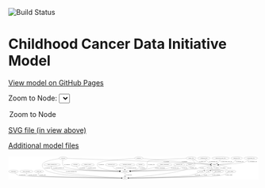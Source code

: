 <link rel='stylesheet' href="assets/style.css">
<link rel='stylesheet' href="https://unpkg.com/leaflet@1.5.1/dist/leaflet.css" integrity="sha512-xwE/Az9zrjBIphAcBb3F6JVqxf46+CDLwfLMHloNu6KEQCAWi6HcDUbeOfBIptF7tcCzusKFjFw2yuvEpDL9wQ==" crossorigin="">
<script type="text/javascript" src="https://code.jquery.com/jquery-3.2.1.min.js"></script>
<script type="text/javascript"  src="https://unpkg.com/leaflet@1.5.1/dist/leaflet.js"></script>
<script type="text/javascript" src="assets/actions.js"></script>

![Build Status](https://github.com/CBIIT/ccdi-model/actions/workflows/model-test-and-deploy.yml/badge.svg)

# Childhood Cancer Data Initiative Model

[View model on GitHub Pages](https://cbiit.github.io/ccdi-model/)



Zoom to Node: <select id="node_select">
  <option value="">Zoom to Node</option>
</select>
<div id="model"></div>

<p>
<a href="./model-desc/ccdi-model.svg">SVG file (in view above)</a>
<p>
<a href="./model-desc">Additional model files</a>
<div id='graph' style='display:off;'>
<svg width="3258pt" height="305pt"
 viewBox="0.00 0.00 3258.04 305.00" xmlns="http://www.w3.org/2000/svg" xmlns:xlink="http://www.w3.org/1999/xlink">
<g id="graph0" class="graph" transform="scale(1 1) rotate(0) translate(4 301)">
<title>Perl</title>
<polygon fill="#ffffff" stroke="transparent" points="-4,4 -4,-301 3254.0444,-301 3254.0444,4 -4,4"/>
<!-- study -->
<g id="node1" class="node">
<title>study</title>
<ellipse fill="none" stroke="#000000" cx="1517.0444" cy="-18" rx="36.2938" ry="18"/>
<text text-anchor="middle" x="1517.0444" y="-14.3" font-family="Times,serif" font-size="14.00" fill="#000000">study</text>
</g>
<!-- family_relationship -->
<g id="node2" class="node">
<title>family_relationship</title>
<ellipse fill="none" stroke="#000000" cx="2032.0444" cy="-192" rx="100.1823" ry="18"/>
<text text-anchor="middle" x="2032.0444" y="-188.3" font-family="Times,serif" font-size="14.00" fill="#000000">family_relationship</text>
</g>
<!-- participant -->
<g id="node13" class="node">
<title>participant</title>
<ellipse fill="none" stroke="#000000" cx="1517.0444" cy="-105" rx="62.2891" ry="18"/>
<text text-anchor="middle" x="1517.0444" y="-101.3" font-family="Times,serif" font-size="14.00" fill="#000000">participant</text>
</g>
<!-- family_relationship&#45;&gt;participant -->
<g id="edge7" class="edge">
<title>family_relationship&#45;&gt;participant</title>
<path fill="none" stroke="#000000" d="M1977.6011,-176.8622C1935.432,-165.6045 1875.4027,-150.592 1822.0444,-141 1742.135,-126.6349 1649.3775,-116.622 1587.3288,-110.8662"/>
<polygon fill="#000000" stroke="#000000" points="1587.5365,-107.3707 1577.2591,-109.9445 1586.8984,-114.3415 1587.5365,-107.3707"/>
<text text-anchor="middle" x="1971.5444" y="-144.8" font-family="Times,serif" font-size="14.00" fill="#000000">of_family_relationship</text>
</g>
<!-- sequencing_file -->
<g id="node3" class="node">
<title>sequencing_file</title>
<ellipse fill="none" stroke="#000000" cx="2546.0444" cy="-279" rx="83.3857" ry="18"/>
<text text-anchor="middle" x="2546.0444" y="-275.3" font-family="Times,serif" font-size="14.00" fill="#000000">sequencing_file</text>
</g>
<!-- sample -->
<g id="node17" class="node">
<title>sample</title>
<ellipse fill="none" stroke="#000000" cx="2683.0444" cy="-192" rx="44.393" ry="18"/>
<text text-anchor="middle" x="2683.0444" y="-188.3" font-family="Times,serif" font-size="14.00" fill="#000000">sample</text>
</g>
<!-- sequencing_file&#45;&gt;sample -->
<g id="edge28" class="edge">
<title>sequencing_file&#45;&gt;sample</title>
<path fill="none" stroke="#000000" d="M2562.9859,-260.89C2573.5136,-250.3519 2587.7309,-237.3464 2602.0444,-228 2613.8524,-220.2897 2627.5862,-213.4863 2640.3539,-207.9286"/>
<polygon fill="#000000" stroke="#000000" points="2642.0167,-211.0265 2649.8812,-203.9271 2639.306,-204.5726 2642.0167,-211.0265"/>
<text text-anchor="middle" x="2668.5444" y="-231.8" font-family="Times,serif" font-size="14.00" fill="#000000">of_sequencing_file</text>
</g>
<!-- methylation_array_file -->
<g id="node4" class="node">
<title>methylation_array_file</title>
<ellipse fill="none" stroke="#000000" cx="2763.0444" cy="-279" rx="115.8798" ry="18"/>
<text text-anchor="middle" x="2763.0444" y="-275.3" font-family="Times,serif" font-size="14.00" fill="#000000">methylation_array_file</text>
</g>
<!-- methylation_array_file&#45;&gt;sample -->
<g id="edge27" class="edge">
<title>methylation_array_file&#45;&gt;sample</title>
<path fill="none" stroke="#000000" d="M2757.2363,-260.5647C2753.3003,-250.1696 2747.3003,-237.4196 2739.0444,-228 2733.6344,-221.8274 2726.9165,-216.3091 2720.0327,-211.557"/>
<polygon fill="#000000" stroke="#000000" points="2721.6162,-208.4144 2711.3105,-205.9561 2717.8338,-214.3045 2721.6162,-208.4144"/>
<text text-anchor="middle" x="2839.5444" y="-231.8" font-family="Times,serif" font-size="14.00" fill="#000000">of_methylation_array_file</text>
</g>
<!-- radiology_file -->
<g id="node5" class="node">
<title>radiology_file</title>
<ellipse fill="none" stroke="#000000" cx="2224.0444" cy="-192" rx="73.387" ry="18"/>
<text text-anchor="middle" x="2224.0444" y="-188.3" font-family="Times,serif" font-size="14.00" fill="#000000">radiology_file</text>
</g>
<!-- radiology_file&#45;&gt;participant -->
<g id="edge35" class="edge">
<title>radiology_file&#45;&gt;participant</title>
<path fill="none" stroke="#000000" d="M2179.9661,-177.4608C2138.403,-163.9783 2079.0155,-145.3608 2055.0444,-141 1967.8142,-125.1313 1715.1128,-113.036 1589.5775,-107.8182"/>
<polygon fill="#000000" stroke="#000000" points="1589.4339,-104.3094 1579.2982,-107.3945 1589.1456,-111.3034 1589.4339,-104.3094"/>
<text text-anchor="middle" x="2167.0444" y="-144.8" font-family="Times,serif" font-size="14.00" fill="#000000">of_radiology_file</text>
</g>
<!-- survival -->
<g id="node6" class="node">
<title>survival</title>
<ellipse fill="none" stroke="#000000" cx="2364.0444" cy="-192" rx="48.1917" ry="18"/>
<text text-anchor="middle" x="2364.0444" y="-188.3" font-family="Times,serif" font-size="14.00" fill="#000000">survival</text>
</g>
<!-- survival&#45;&gt;participant -->
<g id="edge5" class="edge">
<title>survival&#45;&gt;participant</title>
<path fill="none" stroke="#000000" d="M2326.7549,-180.4507C2300.8968,-172.2748 2268.8881,-161.7744 2256.0444,-156 2243.8768,-150.5296 2242.84,-144.7747 2230.0444,-141 2169.8296,-123.2366 1758.3115,-111.0408 1589.2854,-106.7264"/>
<polygon fill="#000000" stroke="#000000" points="1589.3207,-103.2263 1579.2353,-106.4719 1589.1434,-110.2241 1589.3207,-103.2263"/>
<text text-anchor="middle" x="2295.5444" y="-144.8" font-family="Times,serif" font-size="14.00" fill="#000000">of_survival</text>
</g>
<!-- publication -->
<g id="node7" class="node">
<title>publication</title>
<ellipse fill="none" stroke="#000000" cx="63.0444" cy="-105" rx="63.0888" ry="18"/>
<text text-anchor="middle" x="63.0444" y="-101.3" font-family="Times,serif" font-size="14.00" fill="#000000">publication</text>
</g>
<!-- publication&#45;&gt;study -->
<g id="edge9" class="edge">
<title>publication&#45;&gt;study</title>
<path fill="none" stroke="#000000" d="M79.6873,-87.5126C92.2503,-75.6172 110.6006,-60.8406 130.0444,-54 194.5234,-31.3155 1235.3096,-20.554 1470.1966,-18.4077"/>
<polygon fill="#000000" stroke="#000000" points="1470.4814,-21.9053 1480.4493,-18.3148 1470.4179,-14.9056 1470.4814,-21.9053"/>
<text text-anchor="middle" x="181.0444" y="-57.8" font-family="Times,serif" font-size="14.00" fill="#000000">of_publication</text>
</g>
<!-- study_personnel -->
<g id="node8" class="node">
<title>study_personnel</title>
<ellipse fill="none" stroke="#000000" cx="231.0444" cy="-105" rx="87.1846" ry="18"/>
<text text-anchor="middle" x="231.0444" y="-101.3" font-family="Times,serif" font-size="14.00" fill="#000000">study_personnel</text>
</g>
<!-- study_personnel&#45;&gt;study -->
<g id="edge23" class="edge">
<title>study_personnel&#45;&gt;study</title>
<path fill="none" stroke="#000000" d="M231.2884,-86.9376C232.49,-75.5759 236.102,-61.6612 246.0444,-54 270.7606,-34.9547 1243.7747,-21.4634 1470.2716,-18.577"/>
<polygon fill="#000000" stroke="#000000" points="1470.5313,-22.0741 1480.4861,-18.4476 1470.4425,-15.0747 1470.5313,-22.0741"/>
<text text-anchor="middle" x="315.5444" y="-57.8" font-family="Times,serif" font-size="14.00" fill="#000000">of_study_personnel</text>
</g>
<!-- study_arm -->
<g id="node9" class="node">
<title>study_arm</title>
<ellipse fill="none" stroke="#000000" cx="396.0444" cy="-105" rx="59.5901" ry="18"/>
<text text-anchor="middle" x="396.0444" y="-101.3" font-family="Times,serif" font-size="14.00" fill="#000000">study_arm</text>
</g>
<!-- study_arm&#45;&gt;study -->
<g id="edge6" class="edge">
<title>study_arm&#45;&gt;study</title>
<path fill="none" stroke="#000000" d="M389.8439,-86.6055C387.4321,-75.6943 386.9121,-62.3974 395.0444,-54 414.044,-34.381 1260.4423,-21.5128 1470.3283,-18.6198"/>
<polygon fill="#000000" stroke="#000000" points="1470.4557,-22.1185 1480.4068,-18.4818 1470.3598,-15.1191 1470.4557,-22.1185"/>
<text text-anchor="middle" x="443.5444" y="-57.8" font-family="Times,serif" font-size="14.00" fill="#000000">of_study_arm</text>
</g>
<!-- synonym -->
<g id="node10" class="node">
<title>synonym</title>
<ellipse fill="none" stroke="#000000" cx="710.0444" cy="-279" rx="51.9908" ry="18"/>
<text text-anchor="middle" x="710.0444" y="-275.3" font-family="Times,serif" font-size="14.00" fill="#000000">synonym</text>
</g>
<!-- synonym&#45;&gt;study -->
<g id="edge19" class="edge">
<title>synonym&#45;&gt;study</title>
<path fill="none" stroke="#000000" d="M660.5571,-273.1841C591.8129,-263.9711 472.9232,-243.5441 447.0444,-210 427.8747,-185.1522 439.7772,-163.1147 462.0444,-141 503.8288,-99.5017 526.2218,-102.4675 583.0444,-87 753.1589,-40.6938 1305.3124,-23.3261 1470.1596,-19.0981"/>
<polygon fill="#000000" stroke="#000000" points="1470.541,-22.5897 1480.4495,-18.8384 1470.3644,-15.5919 1470.541,-22.5897"/>
<text text-anchor="middle" x="504.5444" y="-144.8" font-family="Times,serif" font-size="14.00" fill="#000000">of_synonym</text>
</g>
<!-- synonym&#45;&gt;participant -->
<g id="edge17" class="edge">
<title>synonym&#45;&gt;participant</title>
<path fill="none" stroke="#000000" d="M705.6562,-260.8552C701.219,-237.6442 697.7095,-197.6283 719.0444,-174 767.1439,-120.7301 1256.6538,-108.5043 1444.34,-105.7672"/>
<polygon fill="#000000" stroke="#000000" points="1444.4388,-109.2663 1454.3885,-105.6256 1444.3401,-102.267 1444.4388,-109.2663"/>
<text text-anchor="middle" x="761.5444" y="-188.3" font-family="Times,serif" font-size="14.00" fill="#000000">of_synonym</text>
</g>
<!-- synonym&#45;&gt;sample -->
<g id="edge18" class="edge">
<title>synonym&#45;&gt;sample</title>
<path fill="none" stroke="#000000" d="M762.0338,-277.1024C1011.3254,-267.9727 2085.9756,-228.2625 2421.0444,-210 2493.1743,-206.0686 2576.3769,-200.1089 2629.3184,-196.1373"/>
<polygon fill="#000000" stroke="#000000" points="2629.7823,-199.6124 2639.491,-195.3707 2629.2562,-192.6322 2629.7823,-199.6124"/>
<text text-anchor="middle" x="2056.5444" y="-231.8" font-family="Times,serif" font-size="14.00" fill="#000000">of_synonym</text>
</g>
<!-- clinical_measure_file -->
<g id="node11" class="node">
<title>clinical_measure_file</title>
<ellipse fill="none" stroke="#000000" cx="565.0444" cy="-192" rx="108.5808" ry="18"/>
<text text-anchor="middle" x="565.0444" y="-188.3" font-family="Times,serif" font-size="14.00" fill="#000000">clinical_measure_file</text>
</g>
<!-- clinical_measure_file&#45;&gt;study -->
<g id="edge22" class="edge">
<title>clinical_measure_file&#45;&gt;study</title>
<path fill="none" stroke="#000000" d="M555.2362,-173.9654C550.841,-163.1897 548.2032,-149.9088 556.0444,-141 617.3307,-71.3696 1286.5496,-30.4101 1470.4962,-20.4119"/>
<polygon fill="#000000" stroke="#000000" points="1470.8551,-23.8978 1480.6523,-19.8647 1470.4784,-16.9079 1470.8551,-23.8978"/>
<text text-anchor="middle" x="816.0444" y="-101.3" font-family="Times,serif" font-size="14.00" fill="#000000">of_clinical_measure_file</text>
</g>
<!-- clinical_measure_file&#45;&gt;participant -->
<g id="edge21" class="edge">
<title>clinical_measure_file&#45;&gt;participant</title>
<path fill="none" stroke="#000000" d="M559.7562,-173.5657C557.8443,-162.6396 557.8542,-149.3409 566.0444,-141 581.4011,-125.3607 1225.055,-110.9072 1444.576,-106.4243"/>
<polygon fill="#000000" stroke="#000000" points="1444.7779,-109.921 1454.7046,-106.2184 1444.6355,-102.9224 1444.7779,-109.921"/>
<text text-anchor="middle" x="652.0444" y="-144.8" font-family="Times,serif" font-size="14.00" fill="#000000">of_clinical_measure_file</text>
</g>
<!-- pathology_file -->
<g id="node12" class="node">
<title>pathology_file</title>
<ellipse fill="none" stroke="#000000" cx="2973.0444" cy="-279" rx="76.0865" ry="18"/>
<text text-anchor="middle" x="2973.0444" y="-275.3" font-family="Times,serif" font-size="14.00" fill="#000000">pathology_file</text>
</g>
<!-- pathology_file&#45;&gt;sample -->
<g id="edge26" class="edge">
<title>pathology_file&#45;&gt;sample</title>
<path fill="none" stroke="#000000" d="M2964.333,-260.9442C2957.8716,-249.5853 2947.9539,-235.6712 2935.0444,-228 2902.5643,-208.6993 2801.0574,-199.1212 2737.218,-194.8882"/>
<polygon fill="#000000" stroke="#000000" points="2737.1278,-191.3753 2726.9248,-194.2301 2736.6811,-198.3611 2737.1278,-191.3753"/>
<text text-anchor="middle" x="3012.0444" y="-231.8" font-family="Times,serif" font-size="14.00" fill="#000000">of_pathology_file</text>
</g>
<!-- participant&#45;&gt;study -->
<g id="edge31" class="edge">
<title>participant&#45;&gt;study</title>
<path fill="none" stroke="#000000" d="M1517.0444,-86.9735C1517.0444,-75.1918 1517.0444,-59.5607 1517.0444,-46.1581"/>
<polygon fill="#000000" stroke="#000000" points="1520.5445,-46.0033 1517.0444,-36.0034 1513.5445,-46.0034 1520.5445,-46.0033"/>
<text text-anchor="middle" x="1567.5444" y="-57.8" font-family="Times,serif" font-size="14.00" fill="#000000">of_participant</text>
</g>
<!-- generic_file -->
<g id="node14" class="node">
<title>generic_file</title>
<ellipse fill="none" stroke="#000000" cx="2379.0444" cy="-279" rx="65.7887" ry="18"/>
<text text-anchor="middle" x="2379.0444" y="-275.3" font-family="Times,serif" font-size="14.00" fill="#000000">generic_file</text>
</g>
<!-- generic_file&#45;&gt;study -->
<g id="edge12" class="edge">
<title>generic_file&#45;&gt;study</title>
<path fill="none" stroke="#000000" d="M2395.9442,-261.5449C2415.2659,-239.4292 2441.7126,-200.9537 2421.0444,-174 2402.2821,-149.5318 2381.599,-169.8368 2354.0444,-156 2344.4297,-151.1719 2344.9169,-145.2764 2335.0444,-141 2193.8072,-79.8205 1715.5812,-34.8582 1563.7289,-21.8489"/>
<polygon fill="#000000" stroke="#000000" points="1563.6294,-18.3278 1553.3687,-20.9676 1563.036,-25.3026 1563.6294,-18.3278"/>
<text text-anchor="middle" x="2407.0444" y="-144.8" font-family="Times,serif" font-size="14.00" fill="#000000">of_generic_file</text>
</g>
<!-- generic_file&#45;&gt;participant -->
<g id="edge13" class="edge">
<title>generic_file&#45;&gt;participant</title>
<path fill="none" stroke="#000000" d="M2313.7487,-276.7433C2170.7579,-271.5353 1841.11,-257.9708 1822.0444,-243 1784.6761,-213.6573 1826.4155,-171.57 1790.0444,-141 1774.7652,-128.1578 1663.2423,-116.7506 1587.5474,-110.3713"/>
<polygon fill="#000000" stroke="#000000" points="1587.836,-106.8833 1577.5804,-109.5428 1587.256,-113.8593 1587.836,-106.8833"/>
<text text-anchor="middle" x="1860.0444" y="-188.3" font-family="Times,serif" font-size="14.00" fill="#000000">of_generic_file</text>
</g>
<!-- generic_file&#45;&gt;sample -->
<g id="edge11" class="edge">
<title>generic_file&#45;&gt;sample</title>
<path fill="none" stroke="#000000" d="M2412.5179,-263.4283C2424.8257,-257.4005 2438.7526,-250.219 2451.0444,-243 2461.2489,-237.0068 2462.0724,-232.4346 2473.0444,-228 2523.5263,-207.5966 2585.3848,-198.7546 2628.8465,-194.9243"/>
<polygon fill="#000000" stroke="#000000" points="2629.2493,-198.4031 2638.9293,-194.0963 2628.6764,-191.4266 2629.2493,-198.4031"/>
<text text-anchor="middle" x="2526.0444" y="-231.8" font-family="Times,serif" font-size="14.00" fill="#000000">of_generic_file</text>
</g>
<!-- study_funding -->
<g id="node15" class="node">
<title>study_funding</title>
<ellipse fill="none" stroke="#000000" cx="2726.0444" cy="-105" rx="77.1866" ry="18"/>
<text text-anchor="middle" x="2726.0444" y="-101.3" font-family="Times,serif" font-size="14.00" fill="#000000">study_funding</text>
</g>
<!-- study_funding&#45;&gt;study -->
<g id="edge8" class="edge">
<title>study_funding&#45;&gt;study</title>
<path fill="none" stroke="#000000" d="M2693.0726,-88.6869C2666.9219,-76.6372 2629.0703,-61.1386 2594.0444,-54 2492.3426,-33.2723 1757.6502,-21.4285 1563.8238,-18.6422"/>
<polygon fill="#000000" stroke="#000000" points="1563.7308,-15.1406 1553.6819,-18.4976 1563.6309,-22.1399 1563.7308,-15.1406"/>
<text text-anchor="middle" x="2704.0444" y="-57.8" font-family="Times,serif" font-size="14.00" fill="#000000">of_study_funding</text>
</g>
<!-- molecular_test -->
<g id="node16" class="node">
<title>molecular_test</title>
<ellipse fill="none" stroke="#000000" cx="1340.0444" cy="-192" rx="79.8859" ry="18"/>
<text text-anchor="middle" x="1340.0444" y="-188.3" font-family="Times,serif" font-size="14.00" fill="#000000">molecular_test</text>
</g>
<!-- molecular_test&#45;&gt;participant -->
<g id="edge1" class="edge">
<title>molecular_test&#45;&gt;participant</title>
<path fill="none" stroke="#000000" d="M1351.4623,-173.9777C1359.348,-162.9276 1370.7817,-149.3455 1384.0444,-141 1403.9737,-128.4596 1428.2405,-120.2405 1450.5628,-114.8736"/>
<polygon fill="#000000" stroke="#000000" points="1451.3387,-118.2866 1460.3245,-112.6736 1449.7997,-111.4579 1451.3387,-118.2866"/>
<text text-anchor="middle" x="1448.0444" y="-144.8" font-family="Times,serif" font-size="14.00" fill="#000000">of_molecular_test</text>
</g>
<!-- sample&#45;&gt;participant -->
<g id="edge34" class="edge">
<title>sample&#45;&gt;participant</title>
<path fill="none" stroke="#000000" d="M2640.6358,-186.8262C2590.5449,-180.2888 2510.548,-168.3878 2483.0444,-156 2473.2347,-151.5816 2474.1393,-144.7209 2464.0444,-141 2423.2482,-125.9628 1803.983,-111.2101 1589.5065,-106.5273"/>
<polygon fill="#000000" stroke="#000000" points="1589.3728,-103.0237 1579.299,-106.3054 1589.2205,-110.022 1589.3728,-103.0237"/>
<text text-anchor="middle" x="2519.5444" y="-144.8" font-family="Times,serif" font-size="14.00" fill="#000000">of_sample</text>
</g>
<!-- pdx -->
<g id="node19" class="node">
<title>pdx</title>
<ellipse fill="none" stroke="#000000" cx="2603.0444" cy="-105" rx="27.8951" ry="18"/>
<text text-anchor="middle" x="2603.0444" y="-101.3" font-family="Times,serif" font-size="14.00" fill="#000000">pdx</text>
</g>
<!-- sample&#45;&gt;pdx -->
<g id="edge33" class="edge">
<title>sample&#45;&gt;pdx</title>
<path fill="none" stroke="#000000" d="M2720.3256,-182.2069C2746.9924,-173.41 2775.6348,-159.1033 2760.0444,-141 2742.4482,-120.5675 2665.7984,-130.9902 2640.0444,-123 2638.1,-122.3967 2636.1299,-121.7047 2634.164,-120.9511"/>
<polygon fill="#000000" stroke="#000000" points="2635.0764,-117.5336 2624.5072,-116.7967 2632.31,-123.9638 2635.0764,-117.5336"/>
<text text-anchor="middle" x="2800.5444" y="-144.8" font-family="Times,serif" font-size="14.00" fill="#000000">of_sample</text>
</g>
<!-- cell_line -->
<g id="node24" class="node">
<title>cell_line</title>
<ellipse fill="none" stroke="#000000" cx="2508.0444" cy="-105" rx="49.2915" ry="18"/>
<text text-anchor="middle" x="2508.0444" y="-101.3" font-family="Times,serif" font-size="14.00" fill="#000000">cell_line</text>
</g>
<!-- sample&#45;&gt;cell_line -->
<g id="edge32" class="edge">
<title>sample&#45;&gt;cell_line</title>
<path fill="none" stroke="#000000" d="M2680.8214,-173.8352C2678.4963,-162.7283 2673.7452,-149.1363 2664.0444,-141 2630.1145,-112.5421 2609.0457,-133.5817 2566.0444,-123 2562.2372,-122.0631 2558.3122,-121.0186 2554.384,-119.9175"/>
<polygon fill="#000000" stroke="#000000" points="2555.2578,-116.5267 2544.6781,-117.0929 2553.3018,-123.2478 2555.2578,-116.5267"/>
<text text-anchor="middle" x="2710.5444" y="-144.8" font-family="Times,serif" font-size="14.00" fill="#000000">of_sample</text>
</g>
<!-- study_admin -->
<g id="node18" class="node">
<title>study_admin</title>
<ellipse fill="none" stroke="#000000" cx="2892.0444" cy="-105" rx="70.3881" ry="18"/>
<text text-anchor="middle" x="2892.0444" y="-101.3" font-family="Times,serif" font-size="14.00" fill="#000000">study_admin</text>
</g>
<!-- study_admin&#45;&gt;study -->
<g id="edge4" class="edge">
<title>study_admin&#45;&gt;study</title>
<path fill="none" stroke="#000000" d="M2861.478,-88.5068C2837.402,-76.4451 2802.5841,-61.0152 2770.0444,-54 2650.6668,-28.2635 1777.3514,-19.9825 1563.9778,-18.3327"/>
<polygon fill="#000000" stroke="#000000" points="1563.7688,-14.8311 1553.7424,-18.2548 1563.7154,-21.8309 1563.7688,-14.8311"/>
<text text-anchor="middle" x="2870.5444" y="-57.8" font-family="Times,serif" font-size="14.00" fill="#000000">of_study_admin</text>
</g>
<!-- pdx&#45;&gt;study -->
<g id="edge24" class="edge">
<title>pdx&#45;&gt;study</title>
<path fill="none" stroke="#000000" d="M2584.054,-91.7011C2565.2344,-79.3487 2535.0935,-61.7345 2506.0444,-54 2414.5324,-29.6344 1747.1164,-20.536 1563.6195,-18.4798"/>
<polygon fill="#000000" stroke="#000000" points="1563.5259,-14.9787 1553.4879,-18.368 1563.4486,-21.9783 1563.5259,-14.9787"/>
<text text-anchor="middle" x="2566.0444" y="-57.8" font-family="Times,serif" font-size="14.00" fill="#000000">of_pdx</text>
</g>
<!-- pdx&#45;&gt;sample -->
<g id="edge25" class="edge">
<title>pdx&#45;&gt;sample</title>
<path fill="none" stroke="#000000" d="M2624.433,-117.0508C2629.4213,-119.3922 2634.8092,-121.5626 2640.0444,-123 2686.4919,-135.7528 2823.4305,-105.5552 2856.0444,-141 2860.5585,-145.9059 2860.2509,-150.828 2856.0444,-156 2841.2287,-174.2161 2782.2753,-183.5192 2737.2661,-188.0553"/>
<polygon fill="#000000" stroke="#000000" points="2736.6524,-184.5978 2727.0295,-189.0304 2737.3163,-191.5662 2736.6524,-184.5978"/>
<text text-anchor="middle" x="2883.0444" y="-144.8" font-family="Times,serif" font-size="14.00" fill="#000000">of_pdx</text>
</g>
<!-- treatment_response -->
<g id="node20" class="node">
<title>treatment_response</title>
<ellipse fill="none" stroke="#000000" cx="1543.0444" cy="-192" rx="104.7816" ry="18"/>
<text text-anchor="middle" x="1543.0444" y="-188.3" font-family="Times,serif" font-size="14.00" fill="#000000">treatment_response</text>
</g>
<!-- treatment_response&#45;&gt;participant -->
<g id="edge20" class="edge">
<title>treatment_response&#45;&gt;participant</title>
<path fill="none" stroke="#000000" d="M1527.5421,-174.0674C1523.7071,-168.6148 1520.1081,-162.3702 1518.0444,-156 1515.7441,-148.8995 1514.85,-140.9465 1514.6856,-133.4719"/>
<polygon fill="#000000" stroke="#000000" points="1518.1869,-133.4242 1514.8684,-123.3625 1511.1881,-133.2976 1518.1869,-133.4242"/>
<text text-anchor="middle" x="1601.0444" y="-144.8" font-family="Times,serif" font-size="14.00" fill="#000000">of_treatment_response</text>
</g>
<!-- exposure -->
<g id="node21" class="node">
<title>exposure</title>
<ellipse fill="none" stroke="#000000" cx="1719.0444" cy="-192" rx="53.0913" ry="18"/>
<text text-anchor="middle" x="1719.0444" y="-188.3" font-family="Times,serif" font-size="14.00" fill="#000000">exposure</text>
</g>
<!-- exposure&#45;&gt;participant -->
<g id="edge10" class="edge">
<title>exposure&#45;&gt;participant</title>
<path fill="none" stroke="#000000" d="M1711.0476,-174.0021C1705.1588,-162.8167 1696.084,-149.0757 1684.0444,-141 1667.6517,-130.0044 1623.1586,-120.7107 1584.2179,-114.3217"/>
<polygon fill="#000000" stroke="#000000" points="1584.3625,-110.8005 1573.9356,-112.6793 1583.2583,-117.7129 1584.3625,-110.8005"/>
<text text-anchor="middle" x="1742.5444" y="-144.8" font-family="Times,serif" font-size="14.00" fill="#000000">of_exposure</text>
</g>
<!-- treatment -->
<g id="node22" class="node">
<title>treatment</title>
<ellipse fill="none" stroke="#000000" cx="871.0444" cy="-192" rx="57.6901" ry="18"/>
<text text-anchor="middle" x="871.0444" y="-188.3" font-family="Times,serif" font-size="14.00" fill="#000000">treatment</text>
</g>
<!-- treatment&#45;&gt;participant -->
<g id="edge29" class="edge">
<title>treatment&#45;&gt;participant</title>
<path fill="none" stroke="#000000" d="M881.4071,-174.288C889.2936,-162.6128 901.2925,-148.1957 916.0444,-141 962.4506,-118.364 1295.239,-109.2245 1444.6962,-106.2321"/>
<polygon fill="#000000" stroke="#000000" points="1444.7731,-109.7313 1454.7024,-106.0354 1444.6355,-102.7327 1444.7731,-109.7313"/>
<text text-anchor="middle" x="963.0444" y="-144.8" font-family="Times,serif" font-size="14.00" fill="#000000">of_treatment</text>
</g>
<!-- diagnosis -->
<g id="node23" class="node">
<title>diagnosis</title>
<ellipse fill="none" stroke="#000000" cx="1697.0444" cy="-279" rx="54.6905" ry="18"/>
<text text-anchor="middle" x="1697.0444" y="-275.3" font-family="Times,serif" font-size="14.00" fill="#000000">diagnosis</text>
</g>
<!-- diagnosis&#45;&gt;participant -->
<g id="edge16" class="edge">
<title>diagnosis&#45;&gt;participant</title>
<path fill="none" stroke="#000000" d="M1642.7412,-275.9988C1513.0156,-268.2766 1193.5062,-245.78 1162.0444,-210 1151.479,-197.9845 1151.8671,-186.3459 1162.0444,-174 1197.1699,-131.39 1351.637,-114.759 1444.8544,-108.5233"/>
<polygon fill="#000000" stroke="#000000" points="1445.3159,-112.001 1455.0701,-107.8651 1444.8657,-105.0154 1445.3159,-112.001"/>
<text text-anchor="middle" x="1206.5444" y="-188.3" font-family="Times,serif" font-size="14.00" fill="#000000">of_diagnosis</text>
</g>
<!-- diagnosis&#45;&gt;sample -->
<g id="edge15" class="edge">
<title>diagnosis&#45;&gt;sample</title>
<path fill="none" stroke="#000000" d="M1750.056,-274.3225C1921.2606,-259.2162 2458.2123,-211.8381 2629.7784,-196.6999"/>
<polygon fill="#000000" stroke="#000000" points="2630.1756,-200.1786 2639.8293,-195.8131 2629.5603,-193.2057 2630.1756,-200.1786"/>
<text text-anchor="middle" x="2293.5444" y="-231.8" font-family="Times,serif" font-size="14.00" fill="#000000">of_diagnosis</text>
</g>
<!-- cell_line&#45;&gt;study -->
<g id="edge2" class="edge">
<title>cell_line&#45;&gt;study</title>
<path fill="none" stroke="#000000" d="M2477.8421,-90.6083C2450.6079,-78.4015 2409.1065,-61.6858 2371.0444,-54 2291.9598,-38.0306 1730.935,-23.2134 1563.8711,-19.1155"/>
<polygon fill="#000000" stroke="#000000" points="1563.5283,-15.6062 1553.4459,-18.8612 1563.3575,-22.6041 1563.5283,-15.6062"/>
<text text-anchor="middle" x="2461.5444" y="-57.8" font-family="Times,serif" font-size="14.00" fill="#000000">of_cell_line</text>
</g>
<!-- cell_line&#45;&gt;sample -->
<g id="edge3" class="edge">
<title>cell_line&#45;&gt;sample</title>
<path fill="none" stroke="#000000" d="M2531.3841,-121.0785C2552.354,-135.4918 2580.2737,-154.5878 2583.0444,-156 2600.0851,-164.6854 2619.721,-172.2394 2637.0566,-178.1543"/>
<polygon fill="#000000" stroke="#000000" points="2636.3673,-181.6133 2646.9608,-181.4437 2638.5737,-174.9701 2636.3673,-181.6133"/>
<text text-anchor="middle" x="2623.5444" y="-144.8" font-family="Times,serif" font-size="14.00" fill="#000000">of_cell_line</text>
</g>
<!-- cytogenomic_file -->
<g id="node25" class="node">
<title>cytogenomic_file</title>
<ellipse fill="none" stroke="#000000" cx="3157.0444" cy="-279" rx="89.8845" ry="18"/>
<text text-anchor="middle" x="3157.0444" y="-275.3" font-family="Times,serif" font-size="14.00" fill="#000000">cytogenomic_file</text>
</g>
<!-- cytogenomic_file&#45;&gt;sample -->
<g id="edge14" class="edge">
<title>cytogenomic_file&#45;&gt;sample</title>
<path fill="none" stroke="#000000" d="M3135.7636,-261.4188C3120.4323,-249.8036 3098.7089,-235.4043 3077.0444,-228 3015.6494,-207.0168 2830.3017,-197.3981 2737.3806,-193.7979"/>
<polygon fill="#000000" stroke="#000000" points="2737.4566,-190.2984 2727.3316,-193.4181 2737.1922,-197.2934 2737.4566,-190.2984"/>
<text text-anchor="middle" x="3178.5444" y="-231.8" font-family="Times,serif" font-size="14.00" fill="#000000">of_cytogenomic_file</text>
</g>
<!-- medical_history -->
<g id="node26" class="node">
<title>medical_history</title>
<ellipse fill="none" stroke="#000000" cx="1032.0444" cy="-192" rx="85.2851" ry="18"/>
<text text-anchor="middle" x="1032.0444" y="-188.3" font-family="Times,serif" font-size="14.00" fill="#000000">medical_history</text>
</g>
<!-- medical_history&#45;&gt;participant -->
<g id="edge30" class="edge">
<title>medical_history&#45;&gt;participant</title>
<path fill="none" stroke="#000000" d="M1019.5614,-173.9403C1013.7686,-163.1551 1009.7885,-149.873 1018.0444,-141 1032.3523,-125.6227 1310.0076,-112.9276 1444.8144,-107.6426"/>
<polygon fill="#000000" stroke="#000000" points="1445.1958,-111.1305 1455.0523,-107.2447 1444.9239,-104.1358 1445.1958,-111.1305"/>
<text text-anchor="middle" x="1086.0444" y="-144.8" font-family="Times,serif" font-size="14.00" fill="#000000">of_medical_history</text>
</g>
</g>
</svg>
</div>
